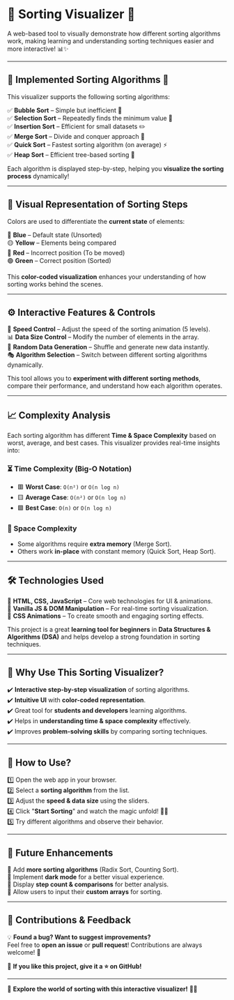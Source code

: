 # 🎨 Sorting Visualizer 🚀  
A web-based tool to visually demonstrate how different sorting algorithms work, making learning and understanding sorting techniques easier and more interactive! 📊✨  

---

## 📌 Implemented Sorting Algorithms 🔢  
This visualizer supports the following sorting algorithms:  

✅ **Bubble Sort** – Simple but inefficient 🫧  
✅ **Selection Sort** – Repeatedly finds the minimum value 🎯  
✅ **Insertion Sort** – Efficient for small datasets ✏️  
✅ **Merge Sort** – Divide and conquer approach 🔀  
✅ **Quick Sort** – Fastest sorting algorithm (on average) ⚡  
✅ **Heap Sort** – Efficient tree-based sorting 🌳  

Each algorithm is displayed step-by-step, helping you **visualize the sorting process** dynamically!  

---

## 🎨 Visual Representation of Sorting Steps  
Colors are used to differentiate the **current state** of elements:  

🔵 **Blue** – Default state (Unsorted)  
🟡 **Yellow** – Elements being compared  
🔴 **Red** – Incorrect position (To be moved)  
🟢 **Green** – Correct position (Sorted)  

This **color-coded visualization** enhances your understanding of how sorting works behind the scenes.  

---

## ⚙️ Interactive Features & Controls  
🚀 **Speed Control** – Adjust the speed of the sorting animation (5 levels).  
📊 **Data Size Control** – Modify the number of elements in the array.  
🔀 **Random Data Generation** – Shuffle and generate new data instantly.  
🎭 **Algorithm Selection** – Switch between different sorting algorithms dynamically.  

This tool allows you to **experiment with different sorting methods**, compare their performance, and understand how each algorithm operates.  

---

## 📈 Complexity Analysis  
Each sorting algorithm has different **Time & Space Complexity** based on worst, average, and best cases. This visualizer provides real-time insights into:  

### ⏳ Time Complexity (Big-O Notation)  
- 🟥 **Worst Case**: `O(n²)` or `O(n log n)`  
- 🟨 **Average Case**: `O(n²)` or `O(n log n)`  
- 🟩 **Best Case**: `O(n)` or `O(n log n)`  

### 💾 Space Complexity  
- Some algorithms require **extra memory** (Merge Sort).  
- Others work **in-place** with constant memory (Quick Sort, Heap Sort).  

---

## 🛠 Technologies Used  
🔹 **HTML, CSS, JavaScript** – Core web technologies for UI & animations.  
🔹 **Vanilla JS & DOM Manipulation** – For real-time sorting visualization.  
🔹 **CSS Animations** – To create smooth and engaging sorting effects.  

This project is a great **learning tool for beginners** in **Data Structures & Algorithms (DSA)** and helps develop a strong foundation in sorting techniques.  

---

## 🎯 Why Use This Sorting Visualizer?  
✔️ **Interactive step-by-step visualization** of sorting algorithms.  
✔️ **Intuitive UI** with **color-coded representation**.  
✔️ Great tool for **students and developers** learning algorithms.  
✔️ Helps in **understanding time & space complexity** effectively.  
✔️ Improves **problem-solving skills** by comparing sorting techniques.  

---

## 📌 How to Use?  
1️⃣ Open the web app in your browser.  
2️⃣ Select a **sorting algorithm** from the list.  
3️⃣ Adjust the **speed & data size** using the sliders.  
4️⃣ Click "**Start Sorting**" and watch the magic unfold! 🎩✨  
5️⃣ Try different algorithms and observe their behavior.  

---

## 🎯 Future Enhancements  
🔹 Add **more sorting algorithms** (Radix Sort, Counting Sort).  
🔹 Implement **dark mode** for a better visual experience.  
🔹 Display **step count & comparisons** for better analysis.  
🔹 Allow users to input their **custom arrays** for sorting.  

---

## 🤝 Contributions & Feedback  
💡 **Found a bug? Want to suggest improvements?**  
Feel free to **open an issue** or **pull request**! Contributions are always welcome! 🎉  

🌟 **If you like this project, give it a ⭐ on GitHub!**  

---

🚀 **Explore the world of sorting with this interactive visualizer!** 🎨✨  
